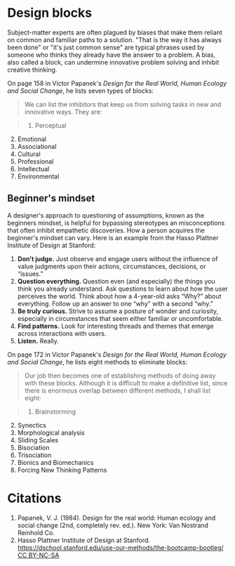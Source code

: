 # Design blocks

Subject-matter experts are often plagued by biases that make them reliant on common and familiar paths to a solution. "That is the way it has always been done" or "it's just common sense" are typical phrases used by someone who thinks they already have the answer to a problem. A bias, also called a block, can undermine innovative problem solving and inhibit creative thinking.

On page 158 in Victor Papanek's *Design for the Real World, Human Ecology and Social  Change*, he lists seven types of blocks:

>We can list the inhibitors that keep us from solving tasks in new and innovative ways. They are:

>1. Perceptual
2. Emotional
3. Associational
4. Cultural
5. Professional
6. Intellectual
7. Environmental

## Beginner's mindset

A designer's approach to questioning of assumptions, known as the beginners mindset, is helpful for bypassing stereotypes an misconceptions that often inhibit empathetic discoveries. How a person acquires the beginner's mindset can vary. Here is an example from the Hasso Plattner Institute of Design at Stanford:

1. **Don’t judge.** Just observe and engage users without the influence of value judgments upon their actions, circumstances, decisions, or “issues.”
2. **Question everything.** Question even (and especially) the things you think you already understand. Ask questions to learn about how the user perceives the world. Think about how a 4-year-old asks “Why?” about everything. Follow up an answer to one “why” with a second “why.”
3. **Be truly curious.** Strive to assume a posture of wonder and curiosity, especially in circumstances that seem either familiar or uncomfortable.
4. **Find patterns.** Look for interesting threads and themes that emerge across interactions with users.
5. **Listen.** Really.

On page 172 in Victor Papanek's *Design for the Real World, Human Ecology and Social  Change*, he lists eight methods to eliminate blocks:

>Our job then becomes one of establishing methods of doing away with these blocks. Although it is difficult to make a definitive list, since there is enormous overlap between different methods, I shall list eight:

>1. Brainstorming
2. Synectics
3. Morphological analysis
4. Sliding Scales
5. Bisociation
6. Trisociation
7. Bionics and Biomechanics
8. Forcing New Thinking Patterns

# Citations
1. Papanek, V. J. (1984). Design for the real world: Human ecology and social change (2nd, completely rev. ed.). New York: Van Nostrand Reinhold Co.
2. Hasso Plattner Institute of Design at Stanford. https://dschool.stanford.edu/use-our-methods/the-bootcamp-bootleg/ [CC BY-NC-SA](http://creativecommons.org/licenses/by-nc-sa/3.0/)

